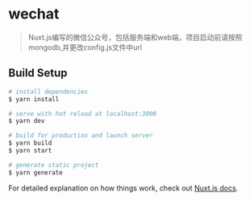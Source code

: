 # wechat

> Nuxt.js编写的微信公众号，包括服务端和web端，项目启动前请按照mongodb,并更改config.js文件中url

## Build Setup

``` bash
# install dependencies
$ yarn install

# serve with hot reload at localhost:3000
$ yarn dev

# build for production and launch server
$ yarn build
$ yarn start

# generate static project
$ yarn generate
```

For detailed explanation on how things work, check out [Nuxt.js docs](https://nuxtjs.org).
